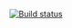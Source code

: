 [![Build status](https://ci.appveyor.com/api/projects/status/nerj6ri9qq2ts2r1?svg=true)](https://ci.appveyor.com/project/yoma4100/a5t2)
